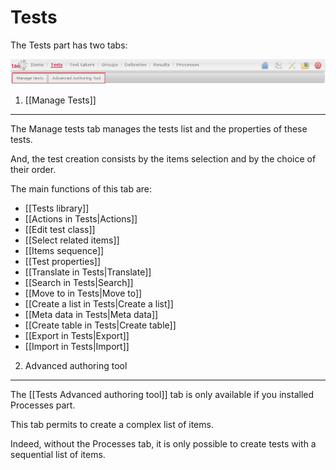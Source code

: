 <!--
author:
    - 'Jérôme Bogaerts'
created_at: '2011-03-11 15:24:21'
updated_at: '2013-03-13 13:35:48'
tags:
    - 'User Guide'
-->



Tests
=====

The Tests part has two tabs:

![](../resources/tests-tabs.png)

1. [[Manage Tests]]
-------------------

The Manage tests tab manages the tests list and the properties of these tests.<br/>

And, the test creation consists by the items selection and by the choice of their order.

The main functions of this tab are:

-   [[Tests library]]
-   [[Actions in Tests|Actions]]
-   [[Edit test class]]
-   [[Select related items]]
-   [[Items sequence]]
-   [[Test properties]]
-   [[Translate in Tests|Translate]]
-   [[Search in Tests|Search]]
-   [[Move to in Tests|Move to]]
-   [[Create a list in Tests|Create a list]]
-   [[Meta data in Tests|Meta data]]
-   [[Create table in Tests|Create table]]
-   [[Export in Tests|Export]]
-   [[Import in Tests|Import]]

2. Advanced authoring tool
--------------------------

The [[Tests Advanced authoring tool]] tab is only available if you installed Processes part.<br/>

This tab permits to create a complex list of items.<br/>

Indeed, without the Processes tab, it is only possible to create tests with a sequential list of items.


